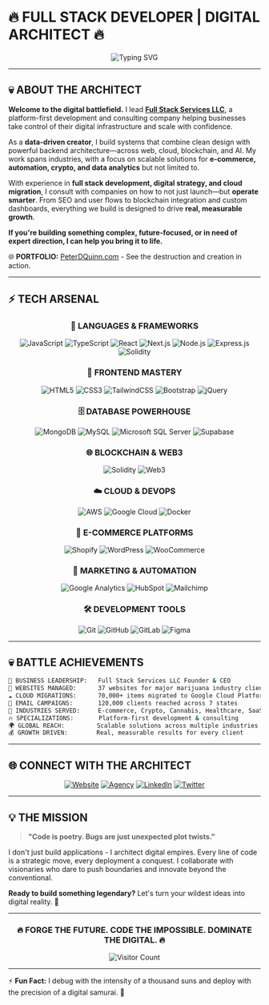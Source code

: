 # 🔥 FULL STACK DEVELOPER | DIGITAL ARCHITECT 🔥

<div align="center">

![Typing SVG](https://readme-typing-svg.herokuapp.com?font=Orbitron&size=40&pause=1000&color=00FF88&center=true&vCenter=true&width=1000&lines=BUILDING+THE+FUTURE+OF+WEB;TRANSFORMING+IDEAS+INTO+REALITY;FULL+STACK+DEVELOPMENT+%7C+AI+AUTOMATION;WHERE+CODE+MEETS+CREATIVITY)

</div>

---

## 💀 **ABOUT THE ARCHITECT**

**Welcome to the digital battlefield.** I lead **[Full Stack Services LLC](https://www.fullstackservicesllc.net)**, a platform-first development and consulting company helping businesses take control of their digital infrastructure and scale with confidence.

As a **data-driven creator**, I build systems that combine clean design with powerful backend architecture—across web, cloud, blockchain, and AI. My work spans industries, with a focus on scalable solutions for **e-commerce, automation, crypto, and data analytics** but not limited to.

With experience in **full stack development, digital strategy, and cloud migration**, I consult with companies on how to not just launch—but **operate smarter**. From SEO and user flows to blockchain integration and custom dashboards, everything we build is designed to drive **real, measurable growth**.

**If you're building something complex, future-focused, or in need of expert direction, I can help you bring it to life.**

🌐 **PORTFOLIO:** [PeterDQuinn.com](https://www.peterdquinn.com) - See the destruction and creation in action.

---

## ⚡ **TECH ARSENAL**

<div align="center">

### 🚀 **LANGUAGES & FRAMEWORKS**
![JavaScript](https://img.shields.io/badge/JavaScript-F7DF1E?style=for-the-badge&logo=javascript&logoColor=black)
![TypeScript](https://img.shields.io/badge/TypeScript-007ACC?style=for-the-badge&logo=typescript&logoColor=white)
![React](https://img.shields.io/badge/React-20232A?style=for-the-badge&logo=react&logoColor=61DAFB)
![Next.js](https://img.shields.io/badge/Next.js-000000?style=for-the-badge&logo=next.js&logoColor=white)
![Node.js](https://img.shields.io/badge/Node.js-43853D?style=for-the-badge&logo=node.js&logoColor=white)
![Express.js](https://img.shields.io/badge/Express.js-404D59?style=for-the-badge&logo=express&logoColor=white)
![Solidity](https://img.shields.io/badge/Solidity-363636?style=for-the-badge&logo=solidity&logoColor=white)

### 🎨 **FRONTEND MASTERY**
![HTML5](https://img.shields.io/badge/HTML5-E34F26?style=for-the-badge&logo=html5&logoColor=white)
![CSS3](https://img.shields.io/badge/CSS3-1572B6?style=for-the-badge&logo=css3&logoColor=white)
![TailwindCSS](https://img.shields.io/badge/Tailwind_CSS-38B2AC?style=for-the-badge&logo=tailwind-css&logoColor=white)
![Bootstrap](https://img.shields.io/badge/Bootstrap-563D7C?style=for-the-badge&logo=bootstrap&logoColor=white)
![jQuery](https://img.shields.io/badge/jQuery-0769AD?style=for-the-badge&logo=jquery&logoColor=white)

### 🗄️ **DATABASE POWERHOUSE**
![MongoDB](https://img.shields.io/badge/MongoDB-4EA94B?style=for-the-badge&logo=mongodb&logoColor=white)
![MySQL](https://img.shields.io/badge/MySQL-00000F?style=for-the-badge&logo=mysql&logoColor=white)
![Microsoft SQL Server](https://img.shields.io/badge/Microsoft%20SQL%20Server-CC2927?style=for-the-badge&logo=microsoft%20sql%20server&logoColor=white)
![Supabase](https://img.shields.io/badge/Supabase-181818?style=for-the-badge&logo=supabase&logoColor=white)

### 🌐 **BLOCKCHAIN & WEB3**
![Solidity](https://img.shields.io/badge/Solidity-363636?style=for-the-badge&logo=solidity&logoColor=white)
![Web3](https://img.shields.io/badge/Web3-F16822?style=for-the-badge&logo=web3.js&logoColor=white)

### ☁️ **CLOUD & DEVOPS**
![AWS](https://img.shields.io/badge/Amazon_AWS-232F3E?style=for-the-badge&logo=amazon-aws&logoColor=white)
![Google Cloud](https://img.shields.io/badge/Google_Cloud-4285F4?style=for-the-badge&logo=google-cloud&logoColor=white)
![Docker](https://img.shields.io/badge/Docker-0db7ed?style=for-the-badge&logo=docker&logoColor=white)

### 🛒 **E-COMMERCE PLATFORMS**
![Shopify](https://img.shields.io/badge/Shopify-7AB55C?style=for-the-badge&logo=shopify&logoColor=white)
![WordPress](https://img.shields.io/badge/WordPress-21759B?style=for-the-badge&logo=wordpress&logoColor=white)
![WooCommerce](https://img.shields.io/badge/WooCommerce-96588A?style=for-the-badge&logo=woocommerce&logoColor=white)

### 📧 **MARKETING & AUTOMATION**
![Google Analytics](https://img.shields.io/badge/Google%20Analytics-E37400?style=for-the-badge&logo=google%20analytics&logoColor=white)
![HubSpot](https://img.shields.io/badge/HubSpot-FF7A59?style=for-the-badge&logo=hubspot&logoColor=white)
![Mailchimp](https://img.shields.io/badge/Mailchimp-FFE01B?style=for-the-badge&logo=mailchimp&logoColor=black)

### 🛠️ **DEVELOPMENT TOOLS**
![Git](https://img.shields.io/badge/Git-F05032?style=for-the-badge&logo=git&logoColor=white)
![GitHub](https://img.shields.io/badge/GitHub-100000?style=for-the-badge&logo=github&logoColor=white)
![GitLab](https://img.shields.io/badge/GitLab-330F63?style=for-the-badge&logo=gitlab&logoColor=white)
![Figma](https://img.shields.io/badge/Figma-F24E1E?style=for-the-badge&logo=figma&logoColor=white)

</div>

---

## 💀 **BATTLE ACHIEVEMENTS**

```bash
🏢 BUSINESS LEADERSHIP:   Full Stack Services LLC Founder & CEO
💼 WEBSITES MANAGED:      37 websites for major marijuana industry client
☁️ CLOUD MIGRATIONS:      70,000+ items migrated to Google Cloud Platform
📧 EMAIL CAMPAIGNS:       120,000 clients reached across 7 states
🎯 INDUSTRIES SERVED:     E-commerce, Crypto, Cannabis, Healthcare, SaaS
🔥 SPECIALIZATIONS:       Platform-first development & consulting
🌍 GLOBAL REACH:         Scalable solutions across multiple industries
💰 GROWTH DRIVEN:        Real, measurable results for every client
```

---

## 🌐 **CONNECT WITH THE ARCHITECT**

<div align="center">

[![Website](https://img.shields.io/badge/🌐_Portfolio-FF0066?style=for-the-badge&logoColor=white)](https://www.peterdquinn.com)
[![Agency](https://img.shields.io/badge/🚀_Agency-00FF88?style=for-the-badge&logoColor=black)](https://www.fullstackservicesllc.net)
[![LinkedIn](https://img.shields.io/badge/LinkedIn-0077B5?style=for-the-badge&logo=linkedin&logoColor=white)](https://linkedin.com/in/yourprofile)
[![Twitter](https://img.shields.io/badge/Twitter-1DA1F2?style=for-the-badge&logo=twitter&logoColor=white)](https://x.com/Full_Stack_P)

</div>

---

## 💡 **THE MISSION**

> **"Code is poetry. Bugs are just unexpected plot twists."**

I don't just build applications - I architect digital empires. Every line of code is a strategic move, every deployment a conquest. I collaborate with visionaries who dare to push boundaries and innovate beyond the conventional.

**Ready to build something legendary?** Let's turn your wildest ideas into digital reality. 🚀

---

<div align="center">

### 🔥 **FORGE THE FUTURE. CODE THE IMPOSSIBLE. DOMINATE THE DIGITAL.** 🔥

![Visitor Count](https://visitor-badge.laobi.icu/badge?page_id=YourUsername.YourUsername&left_color=00FF88&right_color=FF0066)

</div>

---

⚡ **Fun Fact:** I debug with the intensity of a thousand suns and deploy with the precision of a digital samurai. 🥷
